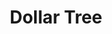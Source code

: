 ---
title: "Dollar Tree"
url: /albuquerque/dollar-tree-san-mateo-boulevard-northeast/
shop: variety store
---